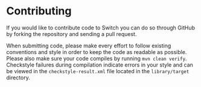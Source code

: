 Contributing
============

If you would like to contribute code to Switch you can do so through GitHub by forking the repository and sending a pull request.

When submitting code, please make every effort to follow existing conventions and style in order to keep the code as readable as possible. Please also make sure your code compiles by running `mvn clean verify`. Checkstyle failures during compilation indicate errors in your style and can be viewed in the `checkstyle-result.xml` file located in the `library/target` directory.

